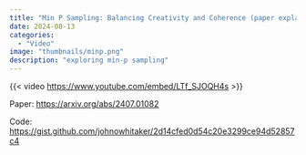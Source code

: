 ```yaml
---
title: "Min P Sampling: Balancing Creativity and Coherence (paper explanation + code)"
date: 2024-08-13
categories: 
  - "Video"
image: "thumbnails/minp.png"
description: "exploring min-p sampling"
---
```


{{< video https://www.youtube.com/embed/LTf_SJOQH4s >}}

Paper: https://arxiv.org/abs/2407.01082

Code: https://gist.github.com/johnowhitaker/2d14cfed0d54c20e3299ce94d52857c4